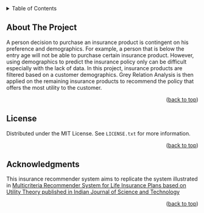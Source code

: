 <!-- TABLE OF CONTENTS -->
<details>
  <summary>Table of Contents</summary>
  <ol>
    <li>
      <a href="#about-the-project">About The Project</a>
      <ul>
      </ul>
    </li>
    <li><a href="#acknowledgments">Acknowledgments</a></li>
  </ol>
</details>



<!-- ABOUT THE PROJECT -->
## About The Project
A person decision to purchase an insurance product is contingent on his preference and demographics. For example, a person that is below the entry age will not be able to purchase certain insurance product. However, using demographics to predict the insurance policy only can be difficult especially with the lack of data. In this project, insurance products are filtered based on a customer demographics. Grey Relation Analysis is then applied on the remaining insurance products to recommend  the policy that offers the most utility to the customer.

<p align="right">(<a href="#readme-top">back to top</a>)</p>


<!-- LICENSE -->
## License

Distributed under the MIT License. See `LICENSE.txt` for more information.

<p align="right">(<a href="#readme-top">back to top</a>)</p>



<!-- ACKNOWLEDGMENTS -->
## Acknowledgments

This insurance recommender system aims to replicate the system illustrated in <a href = "https://sciresol.s3.us-east-2.amazonaws.com/IJST/Articles/2017/Issue-14/Article14.pdf"> 
Multicriteria Recommender System for Life Insurance Plans based on Utility Theory published in Indian Journal of Science and Technology</a>

<p align="right">(<a href="#readme-top">back to top</a>)</p>


